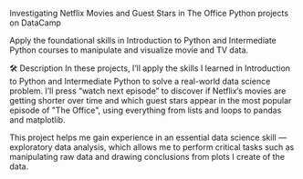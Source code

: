 Investigating Netflix Movies and Guest Stars in The Office
Python projects on DataCamp

Apply the foundational skills in Introduction to Python and Intermediate Python courses to manipulate and visualize movie and TV data.

🛠️ Description
In these projects, I’ll apply the skills I learned in Introduction to Python and Intermediate Python to solve a real-world data science problem. I’ll press “watch next episode” to discover if Netflix’s movies are getting shorter over time and which guest stars appear in the most popular episode of "The Office", using everything from lists and loops to pandas and matplotlib.

This project helps me gain experience in an essential data science skill — exploratory data analysis, which allows me to perform critical tasks such as manipulating raw data and drawing conclusions from plots I create of the data.
